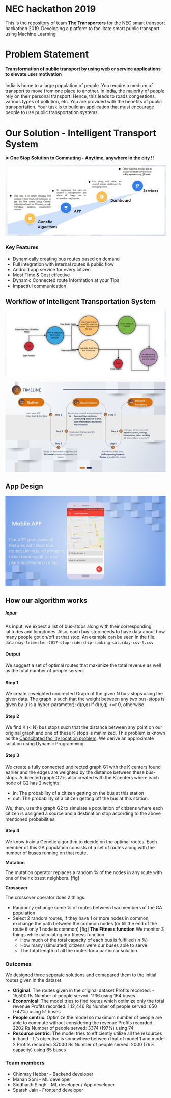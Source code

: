 # NEC hackathon 2019
This is the repository of team **The Transporters** for the NEC smart transport hackathon 2019.
Developing a platform to facilitate smart public transport using Machine Learning

# Problem Statement
#### Transformation of public transport by using web or service applications to elevate user motivation
India is home to a large population of people. You require a medium of transport to move from one place to another. In India, the majority of people rely on their personal transport. Hence, this leads to roads congestions, various types of pollution, etc. You are provided with the benefits of public transportation. Your task is to build an application that must encourage people to use public transportation systems.
# Our Solution  - Intelligent Transport System
 **➤ One Stop Solution to Commuting - Anytime, anywhere in the city !!**

![](https://raw.githubusercontent.com/MananSoni42/NEC-hackathon/master/Assets/Idea.jpg?token=AHP3X2S26X3RUOQFT2X66725OTJHO)
### Key Features
-   Dynamically creating bus routes based on demand
-   Full integration with internal routes & public flow
-   Android app service for every citizen
-   Most Time & Cost effective
-   Dynamic Connected route Information at your Tips
-   Impactful communication

## Workflow of Intelligent Transportation System
![](https://raw.githubusercontent.com/MananSoni42/NEC-hackathon/master/Assets/Working.jpg?token=AHP3X2TPQXKZX73XDEEL5J25OTJL6)

![](https://raw.githubusercontent.com/MananSoni42/NEC-hackathon/master/Assets/Timeline.jpg?token=AHP3X2XFDTXTVW35BKKKR4S5OTJNQ)
##  App Design
![](https://raw.githubusercontent.com/MananSoni42/NEC-hackathon/master/Assets/App_n.jpg?token=AHP3X2U77WOROP34C2TM57C5OTK7E)
## How our algorithm works
##### Input
As input, we expect a list of bus-stops along with their corresponding latitudes and longitudes. Also, each bus-stop needs to have data about how many people got on/off at that stop. An example can be seen in the file: ``data/may-trimester-2017-stop-ridership-ranking-saturday-csv-9.csv``
#### Output
We suggest a set of optimal routes that maximize the total revenue as well as the total number of people served.

#### Step 1
We create a weighted undirected Graph of the given N bus-stops using the given data. The graph is such that the weight between any two bus-stops is given by (r is a hyper-parameter): 
d(p,q) if d(p,q) <=r
0,         otherwise

#### Step 2
We find K (< N) bus stops such that the distance between any point on our original graph and one of these K stops is minimized.
This problem is known as the [Capacitated facility location problem]([https://en.wikipedia.org/wiki/Facility_location_problem](https://en.wikipedia.org/wiki/Facility_location_problem)). We derive an approximate solution using Dynamic Programming.

#### Step 3
We create a fully connected undirected graph G1 with the K centers found earlier and the edges are weighted by the distance between these bus-stops.
 A directed graph G2 is also created with the K centers where each node of G2 has 2 weights:
 * in: The probability of a citizen getting on the bus at this station
 * out: The probability of a citizen getting off the bus at this station.
 
We, then, use the graph G2 to simulate a population of citizens where each citizen is assigned a source and a destination stop according to the above mentioned probabilities.

#### Step 4
We know train a Genetic algorithm to decide on the optimal routes.
Each member of this GA population consists of a set of routes along with the number of buses running on that route.

**Mutation**

The mutation operator replaces a random % of the nodes in any route with one of their closest neighbors.
[fig]

**Crossover**

The crossover operator does 2 things:
* Randomly exhange some % of routes between two members of the GA population
* Select 2 random routes, if they have 1 or more nodes in common, exchange the path between the common nodes (or till the end of the route if only 1 node is common)
[fig]
  **The Fitness function**
  We monitor 3 things while calculating our fitness function
  * How much of the total capacity of each bus is fulfilled (in %)
  * How many (simulated) citizens were our buses able to serve
  * The total length of all the routes for a particular solution.

### Outcomes
We designed three seperate solutions and comapared them to the initial routes given in the dataset.
* **Original**: The routes given in the original dataset
	Profits recorded: - 15,500 Rs
	Number of people served: 1136 using 164 buses
* **Economical**: The model tries to find routes which optimize only the total revenue
	Profits recorded: 1,12,446 Rs
	Number of people served: 650 (-42%) using 51 buses
* **People centric**: Optimize the model so maximum number of people are able to commute without considering the revenue
	Profits recorded: 2202 Rs
	Number of people served: 3374 (197%) using 74
* **Resource centric**: The model tries to efficiently utilize all the resources in hand - It’s objective is somewhere between that of model 1 and model 2
	Profits recorded: 87000 Rs
	Number of people served: 2000 (76% capacity) using 65 buses

### Team members
* Chinmay Hebbar - Backend developer
* Manan Soni - ML developer
* Siddharth Singh - ML developer / App developer
* Sparsh Jain - Frontend developer
